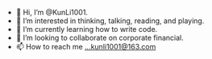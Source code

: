 - 👋 Hi, I’m @KunLi1001.
- 👀 I’m interested in thinking, talking, reading, and playing.
- 🌱 I’m currently learning how to write code.
- 💞️ I’m looking to collaborate on corporate financial.
- 📫 How to reach me ...kunli1001@163.com

<!---
KunLi1001/KunLi1001 is a ✨ special ✨ repository because its `README.md` (this file) appears on your GitHub profile.
You can click the Preview link to take a look at your changes.
--->
